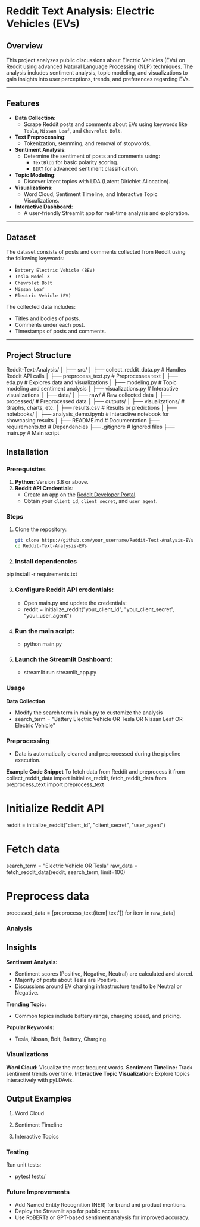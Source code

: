 # Reddit Text Analysis: Electric Vehicles (EVs)

## Overview
This project analyzes public discussions about Electric Vehicles (EVs) on Reddit using advanced Natural Language Processing (NLP) techniques. The analysis includes sentiment analysis, topic modeling, and visualizations to gain insights into user perceptions, trends, and preferences regarding EVs.

---

## Features
- **Data Collection**:
  - Scrape Reddit posts and comments about EVs using keywords like `Tesla`, `Nissan Leaf`, and `Chevrolet Bolt`.
- **Text Preprocessing**:
  - Tokenization, stemming, and removal of stopwords.
- **Sentiment Analysis**:
  - Determine the sentiment of posts and comments using:
    - `TextBlob` for basic polarity scoring.
    - `BERT` for advanced sentiment classification.
- **Topic Modeling**:
  - Discover latent topics with LDA (Latent Dirichlet Allocation).
- **Visualizations**:
  - Word Cloud, Sentiment Timeline, and Interactive Topic Visualizations.
- **Interactive Dashboard**:
  - A user-friendly Streamlit app for real-time analysis and exploration.

---

## Dataset
The dataset consists of posts and comments collected from Reddit using the following keywords:
- `Battery Electric Vehicle (BEV)`
- `Tesla Model 3`
- `Chevrolet Bolt`
- `Nissan Leaf`
- `Electric Vehicle (EV)`

The collected data includes:
- Titles and bodies of posts.
- Comments under each post.
- Timestamps of posts and comments.

---

## Project Structure

Reddit-Text-Analysis/
│
├── src/
│   ├── collect_reddit_data.py      # Handles Reddit API calls
│   ├── preprocess_text.py          # Preprocesses text
│   ├── eda.py                      # Explores data and visualizations
│   ├── modeling.py                 # Topic modeling and sentiment analysis
│   ├── visualizations.py           # Interactive visualizations
│
├── data/
│   ├── raw/                        # Raw collected data
│   ├── processed/                  # Preprocessed data
│
├── outputs/
│   ├── visualizations/             # Graphs, charts, etc.
│   ├── results.csv                 # Results or predictions
│
├── notebooks/
│   ├── analysis_demo.ipynb         # Interactive notebook for showcasing results
│
├── README.md                       # Documentation
├── requirements.txt                # Dependencies
├── .gitignore                      # Ignored files
├── main.py                         # Main script


## Installation

### Prerequisites
1. **Python**: Version 3.8 or above.
2. **Reddit API Credentials**:
   - Create an app on the [Reddit Developer Portal](https://www.reddit.com/prefs/apps).
   - Obtain your `client_id`, `client_secret`, and `user_agent`.

### Steps
1. Clone the repository:
   ```bash
   git clone https://github.com/your_username/Reddit-Text-Analysis-EVs.git
   cd Reddit-Text-Analysis-EVs

2. ### Install dependencies
pip install -r requirements.txt

3. ### Configure Reddit API credentials:
   - Open main.py and update the credentials:
   - reddit = initialize_reddit("your_client_id", "your_client_secret", "your_user_agent")

4. ### Run the main script:
   - python main.py
5. ### Launch the Streamlit Dashboard:
   - streamlit run streamlit_app.py


### Usage
**Data Collection**
- Modify the search term in main.py to customize the analysis
- search_term = "Battery Electric Vehicle OR Tesla OR Nissan Leaf OR Electric Vehicle"

### Preprocessing
- Data is automatically cleaned and preprocessed during the pipeline execution.

**Example Code Snippet**
To fetch data from Reddit and preprocess it
from collect_reddit_data import initialize_reddit, fetch_reddit_data
from preprocess_text import preprocess_text

# Initialize Reddit API
reddit = initialize_reddit("client_id", "client_secret", "user_agent")

# Fetch data
search_term = "Electric Vehicle OR Tesla"
raw_data = fetch_reddit_data(reddit, search_term, limit=100)

# Preprocess data
processed_data = [preprocess_text(item['text']) for item in raw_data]


### Analysis
## Insights 
**Sentiment Analysis:**
  - Sentiment scores (Positive, Negative, Neutral) are calculated and stored.
  - Majority of posts about Tesla are Positive.
  - Discussions around EV charging infrastructure tend to be Neutral or Negative.

**Trending Topic:** 
  - Common topics include battery range, charging speed, and pricing.

**Popular Keywords:**
  - Tesla, Nissan, Bolt, Battery, Charging.

### Visualizations
**Word Cloud:** Visualize the most frequent words.
**Sentiment Timeline:** Track sentiment trends over time.
**Interactive Topic Visualization:** Explore topics interactively with pyLDAvis.

## Output Examples
1. Word Cloud

2. Sentiment Timeline

3. Interactive Topics



### Testing
Run unit tests:
- pytest tests/


### Future Improvements
- Add Named Entity Recognition (NER) for brand and product mentions.
- Deploy the Streamlit app for public access.
- Use RoBERTa or GPT-based sentiment analysis for improved accuracy.

